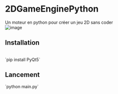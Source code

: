 # 2DGameEnginePython
Un moteur en python pour créer un jeu 2D sans coder
<br>
![image](https://i.imgur.com/M9Cvr0Y.png)
<br>
<h2>Installation</h2>
<br>
`pip install PyQt5`
<br>
<h2>Lancement</h2>
`python main.py`
